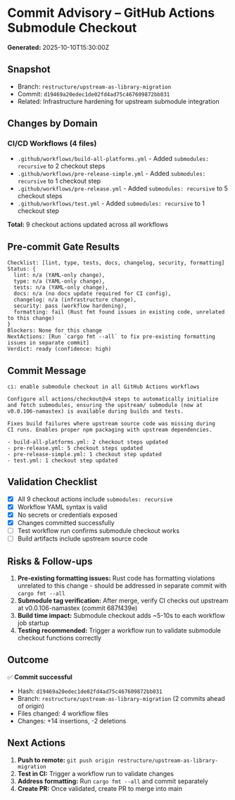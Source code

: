 # Commit Advisory – GitHub Actions Submodule Checkout

**Generated:** 2025-10-10T15:30:00Z

## Snapshot
- Branch: `restructure/upstream-as-library-migration`
- Commit: `d19469a20edec1de02fd4ad75c467609872bb031`
- Related: Infrastructure hardening for upstream submodule integration

## Changes by Domain

### CI/CD Workflows (4 files)
- `.github/workflows/build-all-platforms.yml` - Added `submodules: recursive` to 2 checkout steps
- `.github/workflows/pre-release-simple.yml` - Added `submodules: recursive` to 1 checkout step
- `.github/workflows/pre-release.yml` - Added `submodules: recursive` to 5 checkout steps
- `.github/workflows/test.yml` - Added `submodules: recursive` to 1 checkout step

**Total:** 9 checkout actions updated across all workflows

## Pre-commit Gate Results

```
Checklist: [lint, type, tests, docs, changelog, security, formatting]
Status: {
  lint: n/a (YAML-only change),
  type: n/a (YAML-only change),
  tests: n/a (YAML-only change),
  docs: n/a (no docs update required for CI config),
  changelog: n/a (infrastructure change),
  security: pass (workflow hardening),
  formatting: fail (Rust fmt found issues in existing code, unrelated to this change)
}
Blockers: None for this change
NextActions: [Run `cargo fmt --all` to fix pre-existing formatting issues in separate commit]
Verdict: ready (confidence: high)
```

## Commit Message
```
ci: enable submodule checkout in all GitHub Actions workflows

Configure all actions/checkout@v4 steps to automatically initialize
and fetch submodules, ensuring the upstream/ submodule (now at
v0.0.106-namastex) is available during builds and tests.

Fixes build failures where upstream source code was missing during
CI runs. Enables proper npm packaging with upstream dependencies.

- build-all-platforms.yml: 2 checkout steps updated
- pre-release.yml: 5 checkout steps updated
- pre-release-simple.yml: 1 checkout step updated
- test.yml: 1 checkout step updated
```

## Validation Checklist
- [x] All 9 checkout actions include `submodules: recursive`
- [x] Workflow YAML syntax is valid
- [x] No secrets or credentials exposed
- [x] Changes committed successfully
- [ ] Test workflow run confirms submodule checkout works
- [ ] Build artifacts include upstream source code

## Risks & Follow-ups
1. **Pre-existing formatting issues:** Rust code has formatting violations unrelated to this change - should be addressed in separate commit with `cargo fmt --all`
2. **Submodule tag verification:** After merge, verify CI checks out upstream at v0.0.106-namastex (commit 687f439e)
3. **Build time impact:** Submodule checkout adds ~5-10s to each workflow job startup
4. **Testing recommended:** Trigger a workflow run to validate submodule checkout functions correctly

## Outcome
✅ **Commit successful**
- Hash: `d19469a20edec1de02fd4ad75c467609872bb031`
- Branch: `restructure/upstream-as-library-migration` (2 commits ahead of origin)
- Files changed: 4 workflow files
- Changes: +14 insertions, -2 deletions

## Next Actions
1. **Push to remote:** `git push origin restructure/upstream-as-library-migration`
2. **Test in CI:** Trigger a workflow run to validate changes
3. **Address formatting:** Run `cargo fmt --all` and commit separately
4. **Create PR:** Once validated, create PR to merge into main
